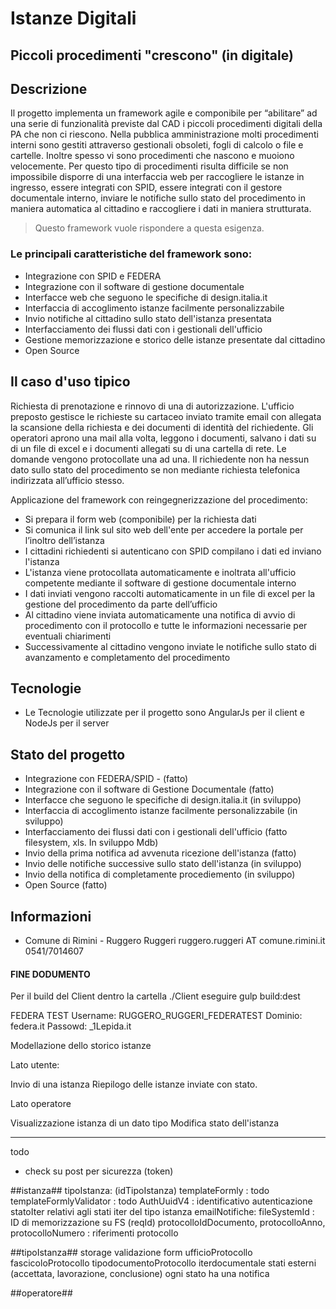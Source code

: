# Istanze Digitali
## Piccoli procedimenti "crescono" (in digitale)

## Descrizione

Il progetto implementa un framework agile e componibile per “abilitare” ad una serie di funzionalità previste 
dal CAD i piccoli procedimenti digitali della PA che non ci riescono. 
Nella pubblica amministrazione molti procedimenti interni sono gestiti attraverso gestionali obsoleti, 
fogli di calcolo o file e cartelle. 
Inoltre spesso vi sono procedimenti che nascono e muoiono velocemente. 
Per questo tipo di procedimenti risulta difficile se non impossibile disporre di una interfaccia web per 
raccogliere le istanze in ingresso, essere integrati con SPID, essere integrati con il gestore documentale interno, 
inviare le notifiche sullo stato del procedimento in maniera automatica al cittadino e raccogliere i dati in maniera strutturata.

> Questo framework vuole rispondere a questa esigenza.

### Le principali caratteristiche del framework sono:

-	Integrazione con SPID e FEDERA
-	Integrazione con il software di gestione documentale
-	Interfacce web che seguono le specifiche di design.italia.it
-	Interfaccia di accoglimento istanze facilmente personalizzabile
-	Invio notifiche al cittadino sullo stato dell'istanza presentata
-   Interfacciamento dei flussi dati con i gestionali dell'ufficio
-	Gestione memorizzazione e storico delle istanze presentate dal cittadino
-	Open Source

## Il caso d'uso tipico

Richiesta di prenotazione e rinnovo di una di autorizzazione. 
L'ufficio preposto gestisce le richieste su cartaceo inviato tramite email con allegata la scansione della richiesta e dei documenti di identità del richiedente. Gli operatori aprono una mail alla volta, leggono i documenti, salvano i dati su di un file di excel e i documenti allegati su di una cartella di rete. Le domande vengono protocollate una ad una. Il richiedente non ha nessun dato sullo stato del procedimento se non mediante richiesta telefonica indirizzata all’ufficio stesso.

Applicazione del framework con reingegnerizzazione del procedimento:

-	Si prepara il form web (componibile) per la richiesta dati 
-	Si comunica il link sul sito web dell'ente per accedere la portale per l’inoltro dell’istanza
-	I cittadini richiedenti si autenticano con SPID compilano i dati ed inviano l'istanza
-	L'istanza viene protocollata automaticamente e inoltrata all'ufficio competente mediante il software di gestione documentale interno
-	I dati inviati vengono raccolti automaticamente in un file di excel per la gestione del procedimento da parte dell’ufficio
-	Al cittadino viene inviata automaticamente una notifica di avvio di procedimento con il protocollo e tutte le informazioni necessarie per eventuali chiarimenti
-	Successivamente al cittadino vengono inviate le notifiche sullo stato di avanzamento e completamento del procedimento


## Tecnologie

- Le Tecnologie utilizzate per il progetto sono AngularJs per il client e NodeJs per il server

## Stato del progetto

- Integrazione con FEDERA/SPID - (fatto)
- Integrazione con il software di Gestione Documentale (fatto)
- Interfacce che seguono le specifiche di design.italia.it (in sviluppo)
- Interfaccia di accoglimento istanze facilmente personalizzabile (in sviluppo)
- Interfacciamento dei flussi dati con i gestionali dell'ufficio (fatto filesystem, xls. In sviluppo Mdb)
- Invio della prima notifica ad avvenuta ricezione dell'istanza (fatto)
- Invio delle notifiche successive sullo stato dell'istanza (in sviluppo)
- Invio della notifica di completamente procediemento (in sviluppo)
- Open Source (fatto)

## Informazioni 

- Comune di Rimini - Ruggero Ruggeri ruggero.ruggeri AT comune.rimini.it 0541/7014607



#### FINE DODUMENTO


Per il build del Client dentro la cartella ./Client eseguire gulp build:dest 

FEDERA TEST
Username: RUGGERO_RUGGERI_FEDERATEST
Dominio: federa.it
Passowd: _1Lepida.it


Modellazione dello storico istanze

Lato utente:

Invio di una istanza
Riepilogo delle istanze inviate con stato.


Lato operatore

Visualizzazione istanza di un dato tipo
Modifica stato dell'istanza



-------------------------------------------------------------- 

todo

* check su post per sicurezza (token)

##istanza##
tipoIstanza: (idTipoIstanza)
templateFormly : todo
templateFormlyValidator : todo
AuthUuidV4 : identificativo autenticazione
statoIter relativi agli stati iter del tipo istanza
emailNotifiche: 
fileSystemId : ID di memorizzazione su FS (reqId)
protocolloIdDocumento, protocolloAnno,  protocolloNumero : riferimenti protocollo

##tipoIstanza##
storage
validazione
form
ufficioProtocollo
fascicoloProtocollo
tipodocumentoProtocollo
iterdocumentale
stati esterni (accettata, lavorazione, conclusione)
ogni stato ha una notifica

##operatore##

